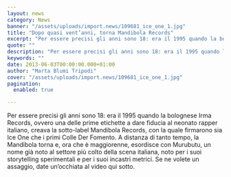 ```yaml
---
layout: news
category: News
banner: "/assets/uploads/import.news/109681_ice_one_1.jpg"
title: "Dopo quasi vent’anni, torna Mandibola Records"
excerpt: "Per essere precisi gli anni sono 18: era il 1995 quando la bolognese Irma Records, ovvero una delle prime etichette a dare fiducia al neonato rapper italiano, creava la sotto-label Mandibola Records, con la quale firmarono sia Ice One che i primi Colle Der Fomento. A distanza di tanto tempo, la Mandibola torna e, ora [&hellip"
quote: ""
description: "Per essere precisi gli anni sono 18: era il 1995 quando la bolognese Irma Records, ovvero una delle prime etichette a dare fiducia al neonato rapper italiano, creava la sotto-label Mandibola Records, con la quale firmarono sia Ice One che i primi Colle Der Fomento. A distanza di tanto tempo, la Mandibola torna e, ora [&hellip"
keywords: ""
date: 2013-06-03T00:00:00.000+01:00
author: "Marta Blumi Tripodi"
cover: "/assets/uploads/import.news/109681_ice_one_1.jpg"
pagination:
  enabled: true

---
```


Per essere precisi gli anni sono 18: era il 1995 quando la bolognese Irma Records, ovvero una delle prime etichette a dare fiducia al neonato rapper italiano, creava la sotto-label Mandibola Records, con la quale firmarono sia Ice One che i primi Colle Der Fomento. A distanza di tanto tempo, la Mandibola torna e, ora che è maggiorenne, esordisce con Murubutu, un nome già noto al settore più colto della scena italiana, noto per i suoi storytelling sperimentali e per i suoi incastri metrici. Se ne volete un assaggio, date un’occhiata al video qui sotto.

  